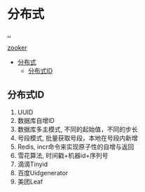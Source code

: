 # 分布式

[..](../README.md)

[zooker](zooker.md)

- [分布式](#分布式)
  - [分布式ID](#分布式id)


## 分布式ID

1. UUID
2. 数据库自增ID
3. 数据库多主模式, 不同的起始值，不同的步长
4. 号段模式, 批量获取号段，本地在号段内新增
5. Redis, incr命令来实现原子性的自增与返回
6. 雪花算法, 时间戳+机器id+序列号
7. 滴滴Tinyid
8. 百度Uidgenerator
9. 美团Leaf
